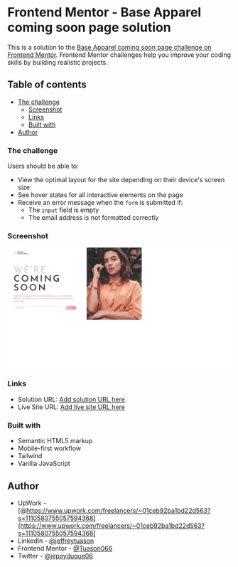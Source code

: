 # Frontend Mentor - Base Apparel coming soon page solution

This is a solution to the [Base Apparel coming soon page challenge on Frontend Mentor](https://www.frontendmentor.io/challenges/base-apparel-coming-soon-page-5d46b47f8db8a7063f9331a0). Frontend Mentor challenges help you improve your coding skills by building realistic projects. 

## Table of contents

- [The challenge](#the-challenge)
  - [Screenshot](#screenshot)
  - [Links](#links)
  - [Built with](#built-with)
- [Author](#author)

### The challenge

Users should be able to:

- View the optimal layout for the site depending on their device's screen size
- See hover states for all interactive elements on the page
- Receive an error message when the `form` is submitted if:
  - The `input` field is empty
  - The email address is not formatted correctly

### Screenshot

![](./Screenshot%202022-07-07%20at%2000-02-08%20Frontend%20Mentor%20Base%20Apparel%20coming%20soon%20page.png)

### Links

- Solution URL: [Add solution URL here](https://your-solution-url.com)
- Live Site URL: [Add live site URL here](https://your-live-site-url.com)

### Built with

- Semantic HTML5 markup
- Mobile-first workflow
- Tailwind
- Vanilla JavaScript

## Author

- UpWork - [@https://www.upwork.com/freelancers/~01ceb92ba1bd22d563?s=1110580755057594368](https://www.upwork.com/freelancers/~01ceb92ba1bd22d563?s=1110580755057594368)
- LinkedIn - [@jeffreytuason](https://www.linkedin.com/in/jeffreytuason/)
- Frontend Mentor - [@Tuason066](https://www.frontendmentor.io/profile/tuason066)
- Twitter - [@jepoyduque06](https://www.twitter.com/jepoyduque06)